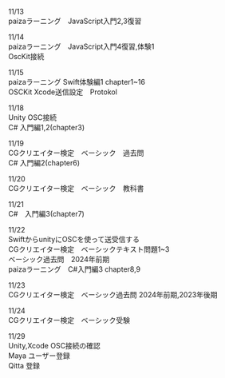 11/13<br>
paizaラーニング　JavaScript入門2,3復習 <br>

11/14<br>
paizaラーニング　JavaScript入門4復習,体験1<br>
OscKit接続

11/15<br>
paizaラーニング Swift体験編1 chapter1~16<br>
OSCKit Xcode送信設定　Protokol<br>

11/18<br>
Unity OSC接続<br>
C# 入門編1,2(chapter3)<br>

11/19<br>
CGクリエイター検定　ベーシック　過去問<br>
C# 入門編2(chapter6)<br>

11/20<br>
CGクリエイター検定　ベーシック　教科書<br>

11/21<br>
C#　入門編3(chapter7)<br>

11/22<br>
SwiftからunityにOSCを使って送受信する<br>
CGクリエイター検定　ベーシックテキスト問題1~3<br>
ベーシック過去問　2024年前期　<br>
paizaラーニング　C#入門編3 chapter8,9<br>

11/23<br>
CGクリエイター検定　ベーシック過去問 2024年前期,2023年後期<br>

11/24<br>
CGクリエイター検定　ベーシック受験<br>

11/29<br>
Unity,Xcode OSC接続の確認<br>
Maya ユーザー登録<br>
Qitta 登録<br>

